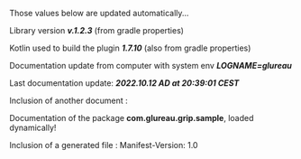 
Those values below are updated automatically...

Library version **_v.<!--$ GRADLE_PROPERTIES version -->1.2.3<!-- END $-->_** (from gradle properties)

Kotlin used to build the plugin **_<!--$ GRADLE_PROPERTIES kotlinVersion -->1.7.10<!-- END $-->_** (also from gradle properties)

Documentation update from computer with system env **_LOGNAME=<!--$ SYSTEM_ENV LOGNAME -->glureau<!-- END $-->_**

Last documentation update: **_<!--$ DATETIME yyyy.MM.dd G 'at' HH:mm:ss z -->2022.10.12 AD at 20:39:01 CEST<!-- END $-->_**

Inclusion of another document : <!--$ INSERT src/commonMain/kotlin/com/glureau/grip/sample/doc.md -->

Documentation of the package **com.glureau.grip.sample**, loaded dynamically!
<!-- END $-->

Inclusion of a generated file : <!--$ INSERT build/tmp/jvmJar/MANIFEST.MF -->
Manifest-Version: 1.0

<!-- END $-->
